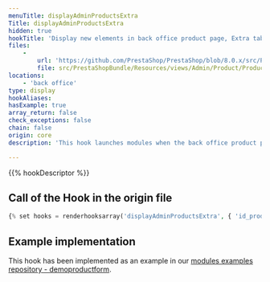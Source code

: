 ```yaml
---
menuTitle: displayAdminProductsExtra
Title: displayAdminProductsExtra
hidden: true
hookTitle: 'Display new elements in back office product page, Extra tab'
files:
    -
        url: 'https://github.com/PrestaShop/PrestaShop/blob/8.0.x/src/PrestaShopBundle/Resources/views/Admin/Product/ProductPage/product.html.twig'
        file: src/PrestaShopBundle/Resources/views/Admin/Product/ProductPage/product.html.twig
locations:
    - 'back office'
type: display
hookAliases: 
hasExample: true
array_return: false
check_exceptions: false
chain: false
origin: core
description: 'This hook launches modules when the back office product page is displayed'

---
```


{{% hookDescriptor %}}

## Call of the Hook in the origin file

```php
{% set hooks = renderhooksarray('displayAdminProductsExtra', { 'id_product': id_product }) %}
```

## Example implementation

This hook has been implemented as an example in our [modules examples repository - demoproductform](https://github.com/PrestaShop/example-modules/tree/master/demoproductform).
